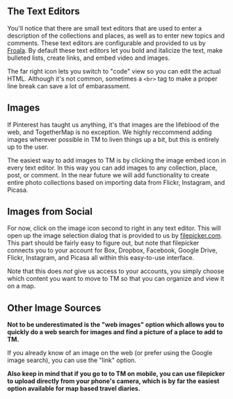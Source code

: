 ## The Text Editors

You'll notice that there are small text editors that are used to enter a description of the collections and places, as well as to enter new topics and comments.  These text editors are configurable and provided to us by [Froala](froala.com).  By default these text editors let you bold and italicize the text, make bulleted lists, create links, and embed video and images.  

The far right icon lets you switch to "code" view so you can edit the actual HTML.  Although it's not common, sometimes a `<br>` tag to make a proper line break can save a lot of embarassment.

## Images

If Pinterest has taught us anything, it's that images are the lifeblood of the web, and TogetherMap is no exception.  We highly reccommend adding images wherever possible in TM to liven things up a bit, but this is entirely up to the user.  

The easiest way to add images to TM is by clicking the image embed icon in every text editor.  In this way you can add images to any collection, place, post, or comment.  In the near future we will add functionality to create entire photo collections based on importing data from Flickr, Instagram, and Picasa.

## Images from Social

For now, click on the image icon second to right in any text editor.  This will open up the image selection dialog that is provided to us by [filepicker.com](https://www.filepicker.com/).  This part should be fairly easy to figure out, but note that filepicker connects you to your account for Box, Dropbox, Facebook, Google Drive, Flickr, Instagram, and Picasa all within this easy-to-use interface.  

Note that this does *not* give us access to your accounts, you simply choose which content you want to move to TM so that you can organize and view it on a map.  

## Other Image Sources

**Not to be underestimated is the "web images" option which allows you to quickly do a web search for images and find a picture of a place to add to TM.**  

If you already know of an image on the web (or prefer using the Google image search), you can use the "link" option.  

**Also keep in mind that if you go to to TM on mobile, you can use filepicker to upload directly from your phone's camera, which is by far the easiest option available for map based travel diaries.**